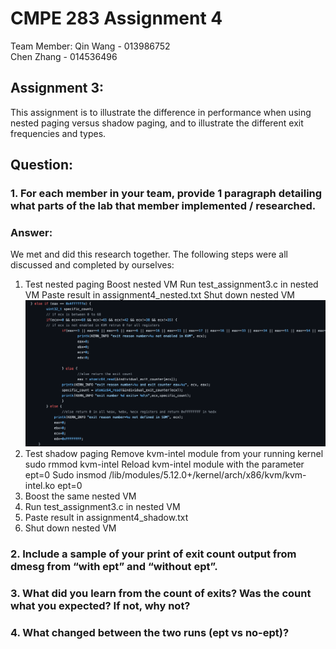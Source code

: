 # CMPE 283 Assignment 4  
Team Member: Qin Wang - 013986752    
             Chen Zhang - 014536496  

## Assignment 3:  
This assignment is to illustrate the difference in performance when using nested paging versus shadow paging, and to illustrate the different exit frequencies and types.  

## Question: 
### 1. For each member in your team, provide 1 paragraph detailing what parts of the lab that member implemented / researched. 
### Answer:
We met and did this research together. The following steps were all discussed and completed by ourselves:
1. Test nested paging
  Boost nested VM
  Run test_assignment3.c in nested VM
  Paste result in assignment4_nested.txt
  Shut down nested VM
  ![image](https://github.com/Qinwang1993/CMPE-283/blob/master/Assignment_3/Modify%20the%20code%20at%20the%20end%20of%20the%20cpuid.c%20file%20.png)
2. Test shadow paging
  Remove kvm-intel module from your running kernel
  sudo rmmod kvm-intel
  Reload kvm-intel module with the parameter ept=0
  Sudo insmod /lib/modules/5.12.0+/kernel/arch/x86/kvm/kvm-intel.ko ept=0
3. Boost the same nested VM
4. Run test_assignment3.c in nested VM
5. Paste result in assignment4_shadow.txt
6. Shut down nested VM


### 2. Include a sample of your print of exit count output from dmesg from “with ept” and “without ept”.
### 3. What did you learn from the count of exits? Was the count what you expected? If not, why not?
### 4. What changed between the two runs (ept vs no-ept)?

